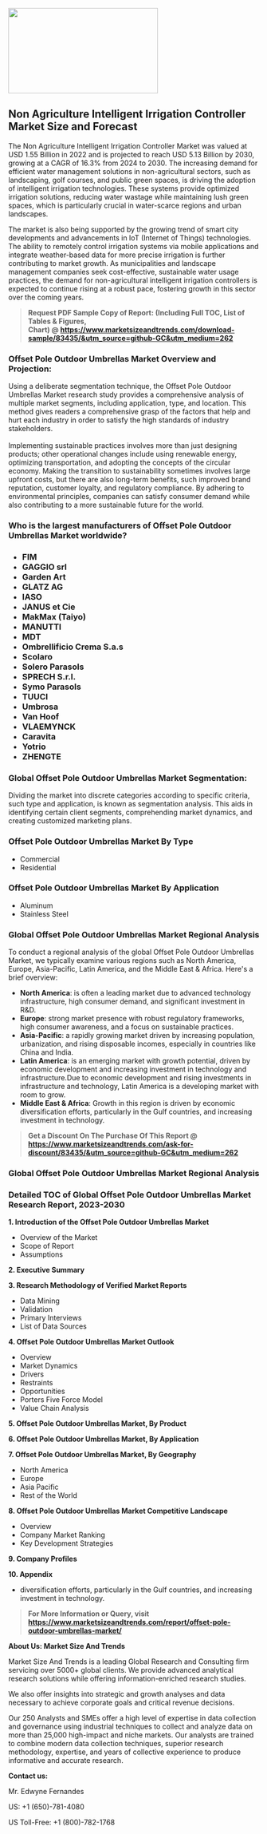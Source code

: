 <p><img class="alignnone size-medium wp-image-20088" src="https://ffe5etoiles.com/wp-content/uploads/2024/12/MST1-300x171.png" alt="" width="300" height="171" /></p><h2>Non Agriculture Intelligent Irrigation Controller Market Size and Forecast</h2><p>The Non Agriculture Intelligent Irrigation Controller Market was valued at USD 1.55 Billion in 2022 and is projected to reach USD 5.13 Billion by 2030, growing at a CAGR of 16.3% from 2024 to 2030. The increasing demand for efficient water management solutions in non-agricultural sectors, such as landscaping, golf courses, and public green spaces, is driving the adoption of intelligent irrigation technologies. These systems provide optimized irrigation solutions, reducing water wastage while maintaining lush green spaces, which is particularly crucial in water-scarce regions and urban landscapes.</p><p>The market is also being supported by the growing trend of smart city developments and advancements in IoT (Internet of Things) technologies. The ability to remotely control irrigation systems via mobile applications and integrate weather-based data for more precise irrigation is further contributing to market growth. As municipalities and landscape management companies seek cost-effective, sustainable water usage practices, the demand for non-agricultural intelligent irrigation controllers is expected to continue rising at a robust pace, fostering growth in this sector over the coming years.</p></p><blockquote id="" class=""><strong>Request PDF Sample Copy of Report: (Including Full TOC, List of Tables &amp; Figures, Chart)&nbsp;@&nbsp;<strong><a href="https://www.marketsizeandtrends.com/download-sample/83435/&utm_source=github-GC&utm_medium=262" target="_blank">https://www.marketsizeandtrends.com/download-sample/83435/&utm_source=github-GC&utm_medium=262</a></strong></strong></blockquote><h3 id="" class="">Offset Pole Outdoor Umbrellas Market&nbsp;Overview and Projection:</h3><p id="" class="">Using a deliberate segmentation technique, the Offset Pole Outdoor Umbrellas Market research study provides a comprehensive analysis of multiple market segments, including application, type, and location. This method gives readers a comprehensive grasp of the factors that help and hurt each industry in order to satisfy the high standards of industry stakeholders. <br /> <br />Implementing sustainable practices involves more than just designing products; other operational changes include using renewable energy, optimizing transportation, and adopting the concepts of the circular economy. Making the transition to sustainability sometimes involves large upfront costs, but there are also long-term benefits, such improved brand reputation, customer loyalty, and regulatory compliance. By adhering to environmental principles, companies can satisfy consumer demand while also contributing to a more sustainable future for the world.</p><h3 id="" class="">Who is the largest manufacturers of&nbsp;Offset Pole Outdoor Umbrellas Market worldwide?</h3><h3 class=""><p><ul><li>FIM </li><li> GAGGIO srl </li><li> Garden Art </li><li> GLATZ AG </li><li> IASO </li><li> JANUS et Cie </li><li> MakMax (Taiyo) </li><li> MANUTTI </li><li> MDT </li><li> Ombrellificio Crema S.a.s </li><li> Scolaro </li><li> Solero Parasols </li><li> SPRECH S.r.l. </li><li> Symo Parasols </li><li> TUUCI </li><li> Umbrosa </li><li> Van Hoof </li><li> VLAEMYNCK </li><li> Caravita </li><li> Yotrio </li><li> ZHENGTE</li></ul></p></h3><h3 id="" class="">Global&nbsp;Offset Pole Outdoor Umbrellas Market Segmentation:</h3><p id="" class="">Dividing the market into discrete categories according to specific criteria, such type and application, is known as segmentation analysis. This aids in identifying certain client segments, comprehending market dynamics, and creating customized marketing plans.</p><h3 id="" class="">Offset Pole Outdoor Umbrellas Market&nbsp;By Type</h3><p><p><ul><li>Commercial </li><li> Residential</p></li></ul></p></p><h3 id="" class="">Offset Pole Outdoor Umbrellas Market&nbsp;By Application</h3><p class=""><p><ul><li>Aluminum </li><li> Stainless Steel</li></ul></p></p><h3 id="" class="">Global Offset Pole Outdoor Umbrellas Market Regional Analysis</h3><p id="" class="">To conduct a regional analysis of the global Offset Pole Outdoor Umbrellas Market, we typically examine various regions such as North America, Europe, Asia-Pacific, Latin America, and the Middle East &amp; Africa. Here's a brief overview:</p><ul><li><strong>North America</strong>: is often a leading market due to advanced technology infrastructure, high consumer demand, and significant investment in R&amp;D.</li><li><strong>Europe</strong>: strong market presence with robust regulatory frameworks, high consumer awareness, and a focus on sustainable practices.</li><li><strong>Asia-Pacific</strong>: a rapidly growing market driven by increasing population, urbanization, and rising disposable incomes, especially in countries like China and India.</li><li><strong>Latin America</strong>: is an emerging market with growth potential, driven by economic development and increasing investment in technology and infrastructure.Due to economic development and rising investments in infrastructure and technology, Latin America is a developing market with room to grow.</li><li><strong>Middle East &amp; Africa</strong>: Growth in this region is driven by economic diversification efforts, particularly in the Gulf countries, and increasing investment in technology.</li></ul><blockquote id="" class=""><strong>Get a Discount On The Purchase Of This Report @ <strong><a href="https://www.marketsizeandtrends.com/ask-for-discount/83435/&utm_source=github-GC&utm_medium=262" target="_blank">https://www.marketsizeandtrends.com/ask-for-discount/83435/&utm_source=github-GC&utm_medium=262</a></strong></strong></blockquote><h3 id="" class="">Global Offset Pole Outdoor Umbrellas Market Regional Analysis</h3><h3 id="" class="">Detailed TOC of Global Offset Pole Outdoor Umbrellas Market Research Report, 2023-2030</h3><p id="" class=""><strong>1. Introduction of the Offset Pole Outdoor Umbrellas Market</strong></p><ul><li>Overview of the Market</li><li>Scope of Report</li><li>Assumptions</li></ul><p id="" class=""><strong>2. Executive Summary</strong></p><p id="" class=""><strong>3. Research Methodology of Verified Market Reports</strong></p><ul><li>Data Mining</li><li>Validation</li><li>Primary Interviews</li><li>List of Data Sources</li></ul><p id="" class=""><strong>4. Offset Pole Outdoor Umbrellas Market Outlook</strong></p><ul><li>Overview</li><li>Market Dynamics</li><li>Drivers</li><li>Restraints</li><li>Opportunities</li><li>Porters Five Force Model</li><li>Value Chain Analysis</li></ul><p id="" class=""><strong>5. Offset Pole Outdoor Umbrellas Market, By Product</strong></p><p id="" class=""><strong>6. Offset Pole Outdoor Umbrellas Market, By Application</strong></p><p id="" class=""><strong>7. Offset Pole Outdoor Umbrellas Market, By Geography</strong></p><ul><li>North America</li><li>Europe</li><li>Asia Pacific</li><li>Rest of the World</li></ul><p id="" class=""><strong>8. Offset Pole Outdoor Umbrellas Market Competitive Landscape</strong></p><ul><li>Overview</li><li>Company Market Ranking</li><li>Key Development Strategies</li></ul><p id="" class=""><strong>9. Company Profiles</strong></p><p id="" class=""><strong>10. Appendix</strong></p><ul><li>diversification efforts, particularly in the Gulf countries, and increasing investment in technology.</li></ul><blockquote id="" class=""><strong>For More Information or Query, visit <strong><strong><a href="https://www.marketsizeandtrends.com/report/offset-pole-outdoor-umbrellas-market/" target="_blank">https://www.marketsizeandtrends.com/report/offset-pole-outdoor-umbrellas-market/</a></strong></strong></strong></blockquote><p id="" class=""><strong>About Us: Market Size And Trends</strong></p><p id="" class="">Market Size And Trends is a leading Global Research and Consulting firm servicing over 5000+ global clients. We provide advanced analytical research solutions while offering information-enriched research studies.</p><p id="" class="">We also offer insights into strategic and growth analyses and data necessary to achieve corporate goals and critical revenue decisions.</p><p id="" class="">Our 250 Analysts and SMEs offer a high level of expertise in data collection and governance using industrial techniques to collect and analyze data on more than 25,000 high-impact and niche markets. Our analysts are trained to combine modern data collection techniques, superior research methodology, expertise, and years of collective experience to produce informative and accurate research.</p><p id="" class=""><strong>Contact us:</strong></p><p id="" class="">Mr. Edwyne Fernandes</p><p id="" class="">US: +1 (650)-781-4080</p><p id="" class="">US Toll-Free: +1 (800)-782-1768</p>
